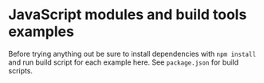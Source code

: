 # JavaScript modules and build tools examples

Before trying anything out be sure to install dependencies with `npm install` and run build script for each example here.
See `package.json` for build scripts.
